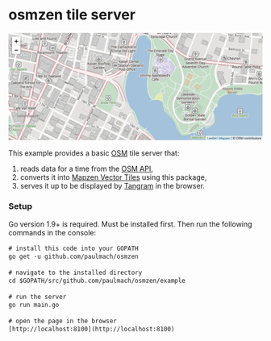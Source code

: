osmzen tile server
==================

![tile server in action](screenshot.png?raw=true)

This example provides a basic [OSM](https://www.openstreetmap.org/) tile server that:

1. reads data for a time from the [OSM API](https://wiki.openstreetmap.org/wiki/API_v0.6#Retrieving_map_data_by_bounding_box:_GET_.2Fapi.2F0.6.2Fmap),
2. converts it into [Mapzen Vector Tiles](https://mapzen.com/documentation/vector-tiles/layers/) using this package,
3. serves it up to be displayed by [Tangram](https://mapzen.com/products/tangram/) in the browser.

### Setup

Go version 1.9+ is required. Must be installed first. Then run the following commands in the console:

	# install this code into your GOPATH
	go get -u github.com/paulmach/osmzen

	# navigate to the installed directory
	cd $GOPATH/src/github.com/paulmach/osmzen/example

	# run the server
	go run main.go

	# open the page in the browser
	[http://localhost:8100](http://localhost:8100)
